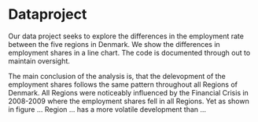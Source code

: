 # Dataproject

Our data project seeks to explore the differences in the employment rate between the five regions in Denmark. We show the differences in employment shares in a line chart. The code is documented through out to maintain oversight.

The main conclusion of the analysis is, that the delevopment of the employment shares follows the same pattern throughout all Regions of Denmark. All Regions were noticeably influenced by the Financial Crisis in 2008-2009 where the employment shares fell in all Regions. Yet as shown in figure ... Region ... has a more volatile development than ...
